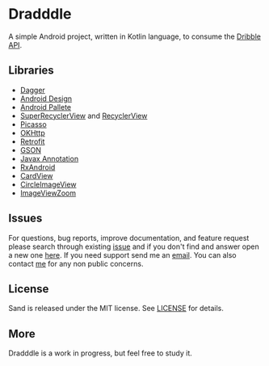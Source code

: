 # Dradddle

A simple Android project, written in Kotlin language, to consume the [Dribble API](http://developer.dribbble.com/).

<!-- Download this example application [here](https://play.google.com/store/apps/details?id=com.hpedrorodrigues.dradddle). -->
<!-- Rate this app -->
<!-- Share this app -->
<!-- [GifImageView](https://android-arsenal.com/details/1/1339) -->

## Libraries

- [Dagger](http://square.github.io/dagger/)
- [Android Design](http://developer.android.com/tools/support-library/index.html)
- [Android Pallete](https://developer.android.com/reference/android/support/v7/graphics/Palette.html)
- [SuperRecyclerView](https://github.com/Malinskiy/SuperRecyclerView) and [RecyclerView](https://developer.android.com/reference/android/support/v7/widget/RecyclerView.html)
- [Picasso](http://square.github.io/picasso/)
- [OKHttp](http://square.github.io/okhttp/)
- [Retrofit](http://square.github.io/retrofit/)
- [GSON](https://github.com/google/gson)
- [Javax Annotation](http://mvnrepository.com/artifact/org.glassfish/javax.annotation/10.0-b28)
- [RxAndroid](https://github.com/ReactiveX/RxAndroid)
- [CardView](https://developer.android.com/reference/android/support/v7/widget/CardView.html)
- [CircleImageView](https://github.com/hdodenhof/CircleImageView)
- [ImageViewZoom](https://github.com/sephiroth74/ImageViewZoom)

## Issues

For questions, bug reports, improve documentation, and feature request please
search through existing
[issue](https://github.com/hpedrorodrigues/dradddle/issues) and if you don't
find and answer open a new one [here](https://github.com/hpedrorodrigues/dradddle/issues/new).
If you need support send me an [email](mailto:hs.pedro.rodrigues@gmail.com). You can also
contact [me](https://github.com/hpedrorodrigues) for any non public concerns.

## License

Sand is released under the MIT license. See [LICENSE](./LICENSE) for details.

## More

Dradddle is a work in progress, but feel free to study it.